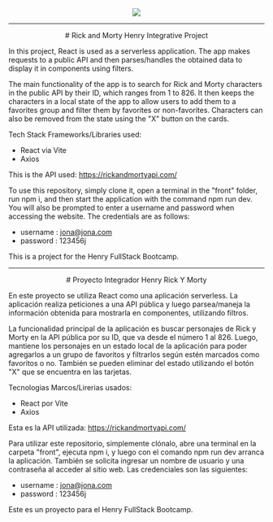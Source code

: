 <div align="center">
<p>
  <a href="https://www.soyhenry.com/">
    <img src="https://d31uz8lwfmyn8g.cloudfront.net/Assets/logo-henry-white-lg.png"/>
  </a>
</p>
</div>

---
<div align="center">
  # Rick and Morty Henry Integrative Project
</div>

In this project, React is used as a serverless application. The app makes requests to a public API and then parses/handles the obtained data to display it in components using filters.

The main functionality of the app is to search for Rick and Morty characters in the public API by their ID, which ranges from 1 to 826. It then keeps the characters in a local state of the app to allow users to add them to a favorites group and filter them by favorites or non-favorites. Characters can also be removed from the state using the "X" button on the cards.

Tech Stack Frameworks/Libraries used:
- React via Vite
- Axios

This is the API used: https://rickandmortyapi.com/

To use this repository, simply clone it, open a terminal in the "front" folder, run npm i, and then start the application with the command npm run dev. You will also be prompted to enter a username and password when accessing the website. The credentials are as follows:

- username : jona@jona.com
- password : 123456j 

This is a project for the Henry FullStack Bootcamp.

---
<div align="center">
  # Proyecto Integrador Henry Rick Y Morty
</div>

En este proyecto se utiliza React como una aplicación serverless. La aplicación realiza peticiones a una API pública y luego parsea/maneja la información obtenida para mostrarla en componentes, utilizando filtros.

La funcionalidad principal de la aplicación es buscar personajes de Rick y Morty en la API pública por su ID, que va desde el número 1 al 826. Luego, mantiene los personajes en un estado local de la aplicación para poder agregarlos a un grupo de favoritos y filtrarlos según estén marcados como favoritos o no. También se pueden eliminar del estado utilizando el botón "X" que se encuentra en las tarjetas.

Tecnologias Marcos/Lirerias usados:
- React por Vite
- Axios

Esta es la API utilizada: https://rickandmortyapi.com/

Para utilizar este repositorio, simplemente clónalo, abre una terminal en la carpeta "front", ejecuta npm i, y luego con el comando npm run dev arranca la aplicación. También se solicita ingresar un nombre de usuario y una contraseña al acceder al sitio web. Las credenciales son las siguientes:

- username : jona@jona.com
- password : 123456j 

Este es un proyecto para el Henry FullStack Bootcamp.


